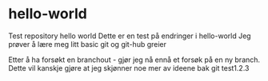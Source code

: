 # hello-world
Test repository hello world
Dette er en test på endringer i hello-world 
Jeg prøver å lære meg litt basic git og git-hub greier


Etter å ha forsøkt en branchout - gjør jeg nå ennå et forsøk på en ny branch. Dette vil kanskje gjøre at jeg skjønner noe mer av ideene bak git
test1.2.3
